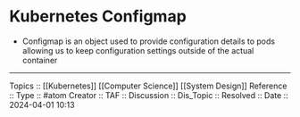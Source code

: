 # Kubernetes Configmap

- Configmap is an object used to provide configuration details to pods allowing us to keep configuration settings outside of the actual container
---
Topics :: [[Kubernetes]] [[Computer Science]] [[System Design]]
Reference ::
Type :: #atom
Creator ::
TAF ::
Discussion ::
Dis_Topic :: 
Resolved ::
Date :: 2024-04-01 10:13
